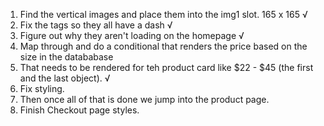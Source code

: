 1. Find the vertical images and place them into the img1 slot. 165 x 165 √
2. Fix the tags so they all have a dash √
3. Figure out why they aren't loading on the homepage √
4. Map through and do a conditional that renders the price based on the size in the datababase
5. That needs to be rendered for teh product card like $22 - $45 (the first and the last object). √
6. Fix styling.
7. Then once all of that is done we jump into the product page.
8. Finish Checkout page styles.
